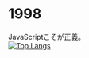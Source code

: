 # 1998
JavaScriptこそが正義。
<br>
[![Top Langs](https://github-readme-stats.vercel.app/api/top-langs/?username=haruymth&langs_count=8)](https://github.com/anuraghazra/github-readme-stats)
